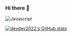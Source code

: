 ### Hi there 👋

<!--
**devdev2022/devdev2022** is a ✨ _special_ ✨ repository because its `README.md` (this file) appears on your GitHub profile.

Here are some ideas to get you started:

- 🔭 I’m currently working on ...
- 🌱 I’m currently learning ...
- 👯 I’m looking to collaborate on ...
- 🤔 I’m looking for help with ...
- 💬 Ask me about ...
- 📫 How to reach me: ...
- 😄 Pronouns: ...
- ⚡ Fun fact: ...
-->
![Javascript](https://img.shields.io/badge/Javascript-F7DF1E.svg?&style=for-the-badge&logo=Javascript&logoColor=F7DF1E)


[![devdev2022's GitHub stats](https://github-readme-stats.vercel.app/api?username=devdev2022)](https://github.com/devdev2022/github-readme-stats)
